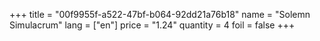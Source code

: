 +++
title = "00f9955f-a522-47bf-b064-92dd21a76b18"
name = "Solemn Simulacrum"
lang = ["en"]
price = "1.24"
quantity = 4
foil = false
+++

